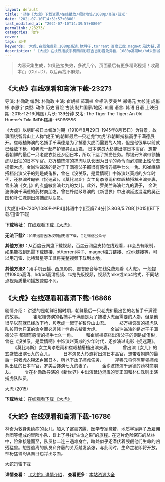 ```yaml
---
layout: default
title: '动作《大虎》下载资源/在线播放/视频地址/1080p/高清/蓝光'
date: "2021-07-10T14:39:57+0800"
last_modified_at: "2021-07-10T14:39:57+0800"
permalink: /23273/
categories: 动作
cover:
tags: 动作
keywords: '大虎,在线免费看,1080p高清,bt种子,torrent,百度云盘,magnet,磁力链,迅雷下载资源'
description: '《大虎》在线云播放手机西瓜影院吉吉影音免费看，1080p高清bd/hd未删减完整版和tc抢先枪版，mkv/mp4格式，附带bt/torrent种子、magnet/磁力链、百度云盘、网盘资源迅雷下载链接'
---
```


>内容采集生成，如果链接失效，多试几个，页面最后有更多精彩视频！收藏本页（Ctrl+D)，以后再找不麻烦。


## 《大虎》在线观看和高清下载-23273

导演: 朴勋政 编剧: 朴勋政 主演: 崔岷植 郑满植 金相浩 罗美兰 郑锡元 大杉涟 成侑彬 李恩宇 类型: 动作 历史 冒险 古装 制片国家/地区: 韩国 语言: 韩语 日语 上映日期: 2015-12-16(韩国) 片长: 139分钟 又名: The Tiger The Tiger: An Old Hunter’s Tale IMDb链接: tt5066556

《大虎》以朝鲜被日本统治时期（1910年8月29日-1945年8月15日）为背景，故事围绕智异山上人称“虎王”的朝鲜最后一只老虎“大虎”和朝鲜捕猎高手千满德展开。崔岷植饰演的名捕手千满德是为了捕猎大虎而需要的人物，但是他很早以前就已经放下枪，和老虎一起守护智异山山君。 日本演员大杉涟出演日本高官，想带着朝鲜的最后一只老虎衣锦还乡回日本，所以下达了捕虎任务。郑锡元饰演带领捕虎队出征的日本军官。郑万植饰演的捕虎队队长因为日军的命令而必须赌上性命去捕猎大虎。金尚浩饰演的是对于千满德父子都很有感情的捕手七久一角。和崔岷植搭档出演父子的则是成侑彬，曾在《没关系，是爱情啊》中饰演赵寅成的少年时代，还参演过电影《捉迷藏》。《莫比乌斯》女主角李恩雨和崔岷植搭档出演夫妻， 曾出演《女儿》的玄盛敏出演七九的女儿。此外，罗美兰饰演七九的妻子， 金洪波饰演千满德的药材商朋友。曾在朴勋政导演的《新世界》中出演延边混混的吴正国和朴仁洙则出演捕虎队队员。


[大虎][HD-720P/1080P-MP4][韩语中字][豆瓣7.4分][2.8GB/5.7GB][2015][BT下载/迅雷下载]

**下载地址**： [在线观看下载 《大虎》](https://www.btdx8.com/torrent/the_tiger_2015.html) 


**无法下载?**：`如果迅雷因版权原因无法下载，关注微信公众号 `

**其他方法1**：从百度云网盘下载视频，百度云网盘支持在线观看，非会员有限制，如果能找到迅雷下载链接、bt/torrent种子、magnet磁力链接、e2dk链接等，可以用迅雷、比特彗星等工具将完整视频下载到本地。

**其他方法2**：用手机云播、西瓜影院、吉吉影音等在线免费观看《大虎》，一般提供1080p高清、hd/bd高清视频、tc抢先版视频，视频为mkv或mp4格式，不同站点视频质量和播放速度不同。


## 《大虎》在线观看和高清下载-16866

剧情介绍： 讲述的是朝鲜日据时期，朝鲜最后一只老虎和最出色的名捕手千满德的故事。  　　崔岷植饰演的名捕手千满德是为了捕猎大虎而需要的人物，但是他很早以前就已经放下枪，和老虎一起守护智异山山君。  　　郑万植饰演的捕虎队队长因为日军的命令而必须赌上性命去捕猎大虎。  　　金尚浩饰演的是对于千满德父子 都很有感情的捕手七久一角。  　　和崔岷植搭档出演父子的则是成侑彬，曾在《没关系，是爱情啊》中饰演赵寅成的少年时代，还参演过电影《捉迷藏》。  　　《莫比乌斯》女主角李恩雨和崔岷植搭档出演夫妻，  　　曾出演《女儿》的玄盛敏出演七九的女儿。  　　日本演员大杉涟将出演日本高官，想带着朝鲜的最后一只老虎衣锦还乡回日本，所以下达了捕虎任务。  　　郑锡元将饰演带领捕虎队出征的日本军官，罗美兰饰演七九的妻子，  　　金洪波饰演千满德的药材商朋友。  　　曾在朴勋政导演的《新世界》中出演延边混混的吴正国和朴仁洙则出演捕虎队队员。


大虎 (2015)

**下载地址**： [在线观看下载 《大虎》](https://www.btbtdy.me/btdy/dy3850.html) 


## 《大蛇》在线观看和高清下载-16786

林奇为救身患绝症的女儿，加入了富豪齐腾、医学专家岚若、地质学家胖子及雇佣兵团等组成的冒险小队，踏上了寻找“生命之果”的旅程。在这片危险密布的丛林中，险象接踵而至，队员接二连三遇难身亡，暗处似乎还潜伏着觊觎他们生命的凶残猛兽。想要逃离的队员和齐藤的关系越发紧张，与此同时，生命之花即将开放，神秘猛兽的真面目也浮出水面。


大蛇迅雷下载

**详情查看**： [《大蛇》详情介绍](/movie/16786/)， **查看更多**：[本站资源大全](/movie/t/all/)

